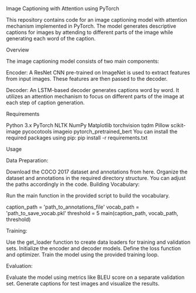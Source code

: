 Image Captioning with Attention using PyTorch

This repository contains code for an image captioning model with attention mechanism implemented in PyTorch. The model generates descriptive captions for images by attending to different parts of the image while generating each word of the caption.

Overview

The image captioning model consists of two main components:

Encoder: A ResNet CNN pre-trained on ImageNet is used to extract features from input images. These features are then passed to the decoder.

Decoder: An LSTM-based decoder generates captions word by word. It utilizes an attention mechanism to focus on different parts of the image at each step of caption generation.

Requirements

Python 3.x
PyTorch
NLTK
NumPy
Matplotlib
torchvision
tqdm
Pillow
scikit-image
pycocotools
imageio
pytorch_pretrained_bert
You can install the required packages using pip:
pip install -r requirements.txt

Usage

Data Preparation:

Download the COCO 2017 dataset and annotations from here.
Organize the dataset and annotations in the required directory structure. You can adjust the paths accordingly in the code.
Building Vocabulary:

Run the main function in the provided script to build the vocabulary.

caption_path = 'path_to_annotations_file'
vocab_path = 'path_to_save_vocab.pkl'
threshold = 5
main(caption_path, vocab_path, threshold)


Training:

Use the get_loader function to create data loaders for training and validation sets.
Initialize the encoder and decoder models.
Define the loss function and optimizer.
Train the model using the provided training loop.

Evaluation:

Evaluate the model using metrics like BLEU score on a separate validation set.
Generate captions for test images and visualize the results.

